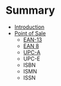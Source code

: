 # Summary

* [Introduction](README.md)
* [Point of Sale](chapter1.md)
    * [EAN-13](ean-13.md)
    * [EAN 8](ean-8.md)
    * [UPC-A](upc-a.md)
    * UPC-E
    * ISBN
    * ISMN
    * ISSN

